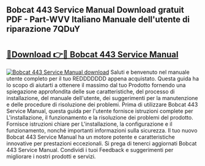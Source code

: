 ## Bobcat 443 Service Manual Download gratuit PDF - Part-WVV Italiano Manuale dell'utente di riparazione 7QDuY

# <h2><a href="http://dfb245.blite.top/?on=Bobcat+443+Service+Manual">🔗Download 👉🔴 Bobcat 443 Service Manual</a></h2>

[![Bobcat 443 Service Manual download](https://i.imgur.com/lujVjoI.png)](http://dfb245.blite.top/?on=Bobcat+443+Service+Manual)
Saluti e benvenuto nel manuale utente completo per il tuo REDDDDDDD appena acquistato. Questa guida ha lo scopo di aiutarti a ottenere il massimo dal tuo Prodotto fornendo una spiegazione approfondita delle sue caratteristiche, del processo di installazione, del manuale dell'utente, dei suggerimenti per la manutenzione e delle procedure di risoluzione dei problemi. Prima di utilizzare Bobcat 443 Service Manual, questa guida per l'utente fornisce istruzioni complete per L'installazione, il funzionamento e la risoluzione dei problemi del prodotto. Fornisce istruzioni chiare per L'installazione, la configurazione e il funzionamento, nonché importanti informazioni sulla sicurezza. Il tuo nuovo Bobcat 443 Service Manual ha un motore potente e caratteristiche innovative per prestazioni eccezionali. Si prega di tenerci aggiornati Bobcat 443 Service Manual. Condividi i tuoi Feedback e suggerimenti per migliorare i nostri prodotti e servizi.
